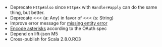 * Deprecate `Http#also` since `Http#x` with `Handler#apply`  can do the same thing, but better.
* Deprecate <<< (a: Any) in favor of <<< (s: String)
* Improve error message for [missing entity error][noentity]
* [Encode asterisks][aster] according to the OAuth spec
* Depend on lift-json M5
* Cross-publish for Scala 2.8.0.RC3

[noentity]: http://databinder.3617998.n2.nabble.com/No-Entity-Error-td5036081.html
[aster]: http://github.com/n8han/Databinder-Dispatch/commit/24b4d7542cc59d582a2a3f06de5b08147ba9e7ce